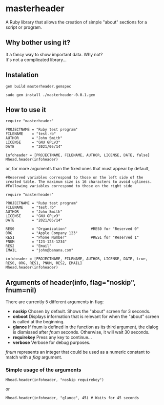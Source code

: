 # masterheader
A Ruby library that allows the creation of simple "about" sections for a script or program.

## Why bother using it?
It a fancy way to show important data. Why not?  
It's not a complicated library...

## Instalation
```
gem build masterheader.gemspec
```
```
sudo gem install ./masterheader-0.0.1.gem
```

## How to use it
```
require "masterheader"
 
PROJECTNAME = "Ruby test program"
FILENAME    = "test.rb"
AUTHOR      = "John Smith"
LICENSE     = "GNU GPLv3"
DATE        = "2021/05/14"

infoheader = [PROJECTNAME, FILENAME, AUTHOR, LICENSE, DATE, false]
Mhead.header(infoheader)
```

or, for more arguments than the fixed ones that must appear by default,

```
#Reserved variables correspond to those on the left side of the created table. The maximum size is 16 characters to avoid ugliness.
#Following variables correspond to those on the right side

require "masterheader"
 
PROJECTNAME = "Ruby test program"
FILENAME    = "test.rb"
AUTHOR      = "John Smith"
LICENSE     = "GNU GPLv3"
DATE        = "2021/05/14"

RES0        = "Organization"           #RES0 for "Reserved 0"
ORG         = "Apple Company 123"
RES1        = "Phone Number"           #RES1 for "Reserved 1"
PNUM        = "123-123-1234"
RES2        = "Email"                  
EMAIL       = "john@banana.com"

infoheader = [PROJECTNAME, FILENAME, AUTHOR, LICENSE, DATE, true, RES0, ORG, RES1, PNUM, RES2, EMAIL]
Mhead.header(infoheader)
```

## Arguments of header(info, flag="noskip", fnum=nil)
There are currently 5 different arguments in flag: 
- **noskip** Chosen by default. Shows the "about" screen for 3 seconds.
- **onboot** Displays information that is relevant for when the "about" screen is called at the beginning.
- **glance** If fnum is defined in the function as its third argument, the dialog is dismissed after *fnum* seconds. Otherwise, it will wait 30 seconds.
- **requirekey** Press any key to continue...
- **verbose** Verbose for debug purposes.

*fnum* represents an integer that could be used as a numeric constant to match with a *flag* argument.

### Simple usage of the arguments
```
Mhead.header(infoheader, "noskip requirekey")
```
or
```
Mhead.header(infoheader, "glance", 45) # Waits for 45 seconds
```
